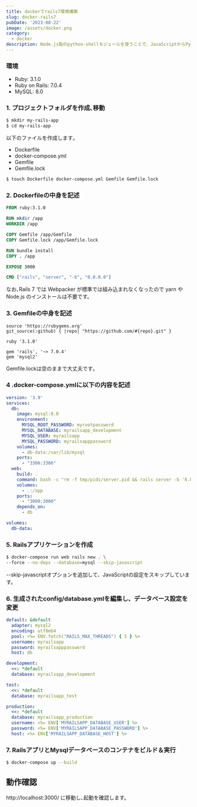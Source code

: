 ```yaml
---
title: dockerでrails7環境構築
slug: docker-rails7
pubDate: '2023-08-22'
image: /assets/docker.png
category:
  - docker
description: Node.js製のpython-shellモジュールを使うことで、JavaScriptからPythonへのデータの送受信が可能に。Pythonスクリプトを実行し、結果を受け取る方法も解説します。
---
```


### 環境

- Ruby: 3.1.0
- Ruby on Rails: 7.0.4
- MySQL: 8.0

### 1. プロジェクトフォルダを作成､移動
~~~sh
$ mkdir my-rails-app
$ cd my-rails-app
~~~
以下のファイルを作成します｡
- Dockerfile
- docker-compose.yml
- Gemfile
- Gemfile.lock

~~~sh
$ touch Dockerfile docker-compose.yml Gemfile Gemfile.lock
~~~

### 2. Dockerfileの中身を記述
```Dockerfile
FROM ruby:3.1.0

RUN mkdir /app
WORKDIR /app

COPY Gemfile /app/Gemfile
COPY Gemfile.lock /app/Gemfile.lock

RUN bundle install
COPY . /app

EXPOSE 3000

CMD ["rails", "server", "-b", "0.0.0.0"]
```
なお､Rails 7 では Webpacker が標準では組み込まれなくなったので yarn や Node.js のインストールは不要です。

### 3. Gemfileの中身を記述
~~~Gemfile:Gemfile
source 'https://rubygems.org'
git_source(:github) { |repo| "https://github.com/#{repo}.git" }

ruby '3.1.0'

gem 'rails', '~> 7.0.4'
gem 'mysql2'
~~~
Gemfile.lockは空のままで大丈夫です｡

### 4 .docker-compose.ymlに以下の内容を記述
~~~yaml:docker-compose.yaml
version: '3.9'
services:
  db:
    image: mysql:8.0
    environment:
      MYSQL_ROOT_PASSWORD: myrootpassword
      MYSQL_DATABASE: myrailsapp_development
      MYSQL_USER: myrailsapp
      MYSQL_PASSWORD: myrailsapppassword
    volumes:
      - db-data:/var/lib/mysql
    ports:
      - "3306:3306"
  web:
    build: .
    command: bash -c "rm -f tmp/pids/server.pid && rails server -b '0.0.0.0'"
    volumes:
      - .:/app
    ports:
      - "3000:3000"
    depends_on:
      - db

volumes:
  db-data:
~~~
### 5. Railsアプリケーションを作成
~~~sh
$ docker-compose run web rails new . \
--force --no-deps --database=mysql --skip-javascript
~~~
--skip-javascriptオプションを追加して、JavaScriptの設定をスキップしています。

### 6. 生成されたconfig/database.ymlを編集し、データベース設定を変更
~~~yaml:config/database.yml
default: &default
  adapter: mysql2
  encoding: utf8mb4
  pool: <%= ENV.fetch("RAILS_MAX_THREADS") { 5 } %>
  username: myrailsapp
  password: myrailsapppassword
  host: db

development:
  <<: *default
  database: myrailsapp_development

test:
  <<: *default
  database: myrailsapp_test

production:
  <<: *default
  database: myrailsapp_production
  username: <%= ENV['MYRAILSAPP_DATABASE_USER'] %>
  password: <%= ENV['MYRAILSAPP_DATABASE_PASSWORD'] %>
  host: <%= ENV['MYRAILSAPP_DATABASE_HOST'] %>
~~~





### 7. RailsアプリとMysqlデータベースのコンテナをビルド＆実行
~~~sh
$ docker-compose up --build
~~~

## 動作確認
http://localhost:3000/ に移動し､起動を確認します。

